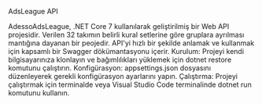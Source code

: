 AdsLeague API

AdessoAdsLeague, .NET Core 7 kullanılarak geliştirilmiş bir Web API projesidir. Verilen 32 takımın belirli kural setlerine göre gruplara ayrılması mantığına dayanan bir peojedir.
API'yi hızlı bir şekilde anlamak ve kullanmak için kapsamlı bir Swagger dökümantasyonu içerir.
Kurulum: Projeyi kendi bilgisayarınıza klonlayın ve bağımlılıkları yüklemek için dotnet restore komutunu çalıştırın.
Konfigürasyon: appsettings.json dosyasını düzenleyerek gerekli konfigürasyon ayarlarını yapın.
Çalıştırma: Projeyi çalıştırmak için terminalde veya Visual Studio Code terminalinde dotnet run komutunu kullanın.
